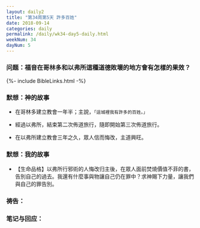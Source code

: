```yaml
---
layout: daily2
title: "第34周第5天 許多百姓"
date: 2018-09-14
categories: daily
permalink: /daily/wk34-day5-daily.html
weekNum: 34
dayNum: 5
---
```


### 问题：福音在哥林多和以弗所這種道德敗壞的地方會有怎樣的果效？

{%- include BibleLinks.html -%}

### 默想：神的故事 
+ 在哥林多建立教會一年半；主說，`「這城裡我有許多的百姓。」`

+ 經過以弗所，結束第二次佈道旅行，隨即開始第三次佈道旅行。

+ 在以弗所建立教會三年之久，眾人信而悔改，主道興旺。

### 默想：我的故事
+ 【生命品格】以弗所行邪術的人悔改归主後，在眾人面前焚燒價值不菲的書，告別自己的過去。我還有什麼事與物讓自己仍在罪中？求神賜下力量，讓我們與自己的罪告別。

### 祷告：

### 笔记与回应：
